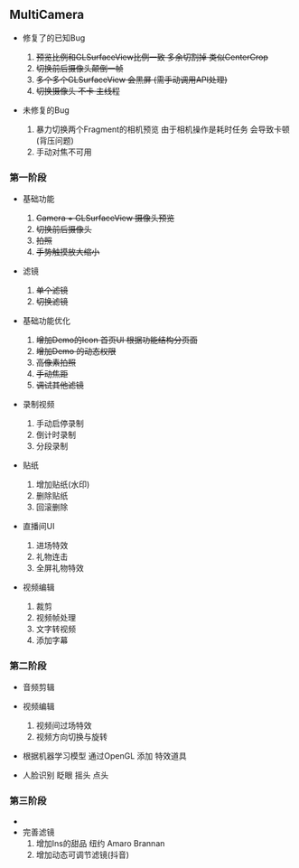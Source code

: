 ## MultiCamera

* 修复了的已知Bug
  1. ~~预览比例和GLSurfaceView比例一致 多余切割掉 类似CenterCrop~~
  2. ~~切换前后摄像头颠倒一帧~~
  3. ~~多个多个GLSurfaceView 会黑屏 (需手动调用API处理)~~
  4. ~~切换摄像头 不卡 主线程~~
  
* 未修复的Bug
  1. 暴力切换两个Fragment的相机预览 由于相机操作是耗时任务 会导致卡顿 (背压问题)
  2. 手动对焦不可用
  

### 第一阶段
* 基础功能
  1. ~~Camera + GLSurfaceView 摄像头预览~~
  2. ~~切换前后摄像头~~
  3. ~~拍照~~
  4. ~~手势触摸放大缩小~~
    
* 滤镜
  1. ~~单个滤镜~~
  2. ~~切换滤镜~~
  
* 基础功能优化
  1. ~~增加Demo的Icon 首页UI 根据功能结构分页面~~
  2. ~~增加Demo 的动态权限~~
  3. ~~高像素拍照~~
  4. ~~手动焦距~~
  5. ~~调试其他滤镜~~
  
* 录制视频
  1. 手动启停录制
  2. 倒计时录制
  3. 分段录制

* 贴纸
  1. 增加贴纸(水印)
  2. 删除贴纸
  3. 回滚删除
  
* 直播间UI
  1. 进场特效
  2. 礼物连击
  3. 全屏礼物特效

* 视频编辑
  1. 裁剪
  2. 视频帧处理
  3. 文字转视频
  4. 添加字幕
  
### 第二阶段

* 音频剪辑
  
* 视频编辑
  1. 视频间过场特效
  2. 视频方向切换与旋转
  
* 根据机器学习模型 通过OpenGL 添加 特效道具
* 人脸识别 眨眼 摇头 点头

### 第三阶段
* 
* 完善滤镜
  1. 增加Ins的甜品 纽约 Amaro Brannan
  2. 增加动态可调节滤镜(抖音)
  

